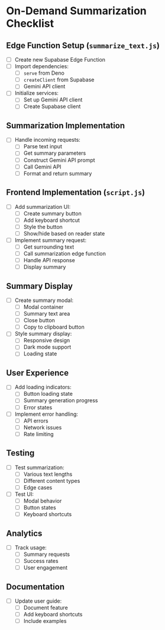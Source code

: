 # On-Demand Summarization Checklist

## Edge Function Setup (`summarize_text.js`)
- [ ] Create new Supabase Edge Function
- [ ] Import dependencies:
  - [ ] `serve` from Deno
  - [ ] `createClient` from Supabase
  - [ ] Gemini API client

- [ ] Initialize services:
  - [ ] Set up Gemini API client
  - [ ] Create Supabase client

## Summarization Implementation
- [ ] Handle incoming requests:
  - [ ] Parse text input
  - [ ] Get summary parameters
  - [ ] Construct Gemini API prompt
  - [ ] Call Gemini API
  - [ ] Format and return summary

## Frontend Implementation (`script.js`)
- [ ] Add summarization UI:
  - [ ] Create summary button
  - [ ] Add keyboard shortcut
  - [ ] Style the button
  - [ ] Show/hide based on reader state

- [ ] Implement summary request:
  - [ ] Get surrounding text
  - [ ] Call summarization edge function
  - [ ] Handle API response
  - [ ] Display summary

## Summary Display
- [ ] Create summary modal:
  - [ ] Modal container
  - [ ] Summary text area
  - [ ] Close button
  - [ ] Copy to clipboard button

- [ ] Style summary display:
  - [ ] Responsive design
  - [ ] Dark mode support
  - [ ] Loading state

## User Experience
- [ ] Add loading indicators:
  - [ ] Button loading state
  - [ ] Summary generation progress
  - [ ] Error states

- [ ] Implement error handling:
  - [ ] API errors
  - [ ] Network issues
  - [ ] Rate limiting

## Testing
- [ ] Test summarization:
  - [ ] Various text lengths
  - [ ] Different content types
  - [ ] Edge cases

- [ ] Test UI:
  - [ ] Modal behavior
  - [ ] Button states
  - [ ] Keyboard shortcuts

## Analytics
- [ ] Track usage:
  - [ ] Summary requests
  - [ ] Success rates
  - [ ] User engagement

## Documentation
- [ ] Update user guide:
  - [ ] Document feature
  - [ ] Add keyboard shortcuts
  - [ ] Include examples 